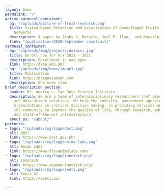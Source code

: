 ```yaml
---
layout: home
permalink: "/"
active_carousel_container:
  bg: "/uploads/picture-of-fruit-research.png"
  title: Vision-based Detection and Localization of Camouflaged Fruits with Deep Neural
    Networks
  description: A paper by Jinky G. Marcelo, Joel P. Ilao,  and Macario O. Cordel II
  link: "/publication/2020-September-camofruits"
carousel_container:
- bg: "/uploads/img/projects/datasci.jpg"
  title: Enroll now for A.Y 2021 - 2022
  description: Enrollment is now open
  link: http://dlsu.edu.ph/
- bg: "/uploads/img/home/image1.jpg"
  title: Publication
  link: http://brianesamson.com
  description: One more item
brief_description_section:
  header: Dr. Andrew L. Tan Data Science Institute
  description: We are a team of interdisciplinary researchers that provides data curation
    and data-driven solutions. We help the industry, government agencies and non-government
    organizations in critical decision making, in providing services and in inspiring
    the community to improve the quality of life, through research, educational programs
    and state-of-the-art infrastructure.
  about_us: "/about/"
partners:
- logo: "/uploads/img/logo/dost.png"
  alt: DOST
  link: https://www.dost.gov.ph/
- logo: "/uploads/img/logo/animo-labs.png"
  alt: Animo Labs
  link: https://www.dlsuanimolabs.com/
- logo: "/uploads/img/logo/innotech.png"
  alt: Innotech
  link: https://www.seameo-innotech.org/
- logo: "/uploads/img/logo/senti.png"
  alt: Senti AI
  link: https://senti.ai/

---
```


